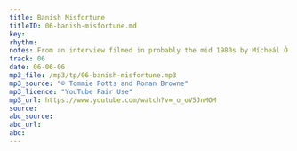 ```yaml
---
title: Banish Misfortune
titleID: 06-banish-misfortune.md
key:
rhythm:
notes: From an interview filmed in probably the mid 1980s by Mícheál Ó Súilleabháin, as research for his PhD.
track: 06
date: 06-06-06
mp3_file: /mp3/tp/06-banish-misfortune.mp3
mp3_source: "© Tommie Potts and Ronan Browne"
mp3_licence: "YouTube Fair Use"
mp3_url: https://www.youtube.com/watch?v=_o_oV5JnMOM
source:  
abc_source:
abc_url:
abc:
---
```


